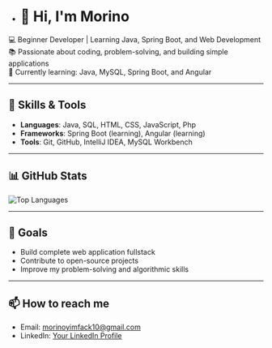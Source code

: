


- # 👋 Hi, I'm Morino

💻 Beginner Developer | Learning Java, Spring Boot, and Web Development  
📚 Passionate about coding, problem-solving, and building simple applications  
🌱 Currently learning: Java, MySQL, Spring Boot, and Angular  

---

## 🔧 Skills & Tools
- **Languages**: Java, SQL, HTML, CSS, JavaScript, Php  
- **Frameworks**: Spring Boot (learning), Angular (learning)  
- **Tools**: Git, GitHub, IntelliJ IDEA, MySQL Workbench  

---

## 📊 GitHub Stats  

![Top Languages](https://github-readme-stats.vercel.app/api/top-langs/?username=morino237&layout=compact&theme=tokyonight)

---

## 🌟 Goals
- Build  complete web application fullstack  
- Contribute to open-source projects  
- Improve my problem-solving and algorithmic skills  

---

## 📫 How to reach me
- Email:  morinoyimfack10@gmail.com
- LinkedIn: [Your LinkedIn Profile](https://www.linkedin.com/in/morino-yimfack-94599b364)


